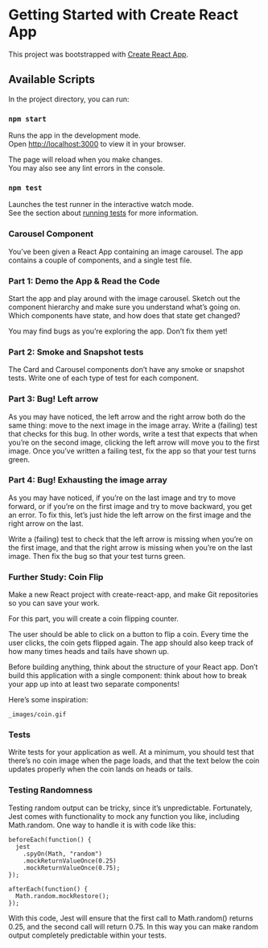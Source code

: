 # Getting Started with Create React App

This project was bootstrapped with [Create React App](https://github.com/facebook/create-react-app).

## Available Scripts

In the project directory, you can run:

### `npm start`

Runs the app in the development mode.\
Open [http://localhost:3000](http://localhost:3000) to view it in your browser.

The page will reload when you make changes.\
You may also see any lint errors in the console.

### `npm test`

Launches the test runner in the interactive watch mode.\
See the section about [running tests](https://facebook.github.io/create-react-app/docs/running-tests) for more information.



### Carousel Component
You’ve been given a React App containing an image carousel. The app contains a couple of components, and a single test file.


### Part 1: Demo the App & Read the Code
Start the app and play around with the image carousel. Sketch out the component hierarchy and make sure you understand what’s going on. Which components have state, and how does that state get changed?

You may find bugs as you’re exploring the app. Don’t fix them yet!

### Part 2: Smoke and Snapshot tests
The Card and Carousel components don’t have any smoke or snapshot tests. Write one of each type of test for each component.

### Part 3: Bug! Left arrow
As you may have noticed, the left arrow and the right arrow both do the same thing: move to the next image in the image array. Write a (failing) test that checks for this bug. In other words, write a test that expects that when you’re on the second image, clicking the left arrow will move you to the first image. Once you’ve written a failing test, fix the app so that your test turns green.

### Part 4: Bug! Exhausting the image array
As you may have noticed, if you’re on the last image and try to move forward, or if you’re on the first image and try to move backward, you get an error. To fix this, let’s just hide the left arrow on the first image and the right arrow on the last.

Write a (failing) test to check that the left arrow is missing when you’re on the first image, and that the right arrow is missing when you’re on the last image. Then fix the bug so that your test turns green.

### Further Study: Coin Flip
Make a new React project with create-react-app, and make Git repositories so you can save your work.

For this part, you will create a coin flipping counter.

The user should be able to click on a button to flip a coin. Every time the user clicks, the coin gets flipped again. The app should also keep track of how many times heads and tails have shown up.

Before building anything, think about the structure of your React app. Don’t build this application with a single component: think about how to break your app up into at least two separate components!

Here’s some inspiration:

    _images/coin.gif
### Tests
Write tests for your application as well. At a minimum, you should test that there’s no coin image when the page loads, and that the text below the coin updates properly when the coin lands on heads or tails.

### Testing Randomness

Testing random output can be tricky, since it’s unpredictable. Fortunately, Jest comes with functionality to mock any function you like, including Math.random. One way to handle it is with code like this:

    beforeEach(function() {
      jest
        .spyOn(Math, "random")
        .mockReturnValueOnce(0.25)
        .mockReturnValueOnce(0.75);
    });

    afterEach(function() {
      Math.random.mockRestore();
    });
With this code, Jest will ensure that the first call to Math.random() returns 0.25, and the second call will return 0.75. In this way you can make random output completely predictable within your tests.
